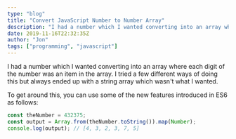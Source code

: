 ```yaml
---
type: "blog"
title: "Convert JavaScript Number to Number Array"
description: "I had a number which I wanted converting into an array where each digit of the number was an item in the array. I tried a few different ways of doing this but always ended up with a string array which wasn't what I wanted."
date: 2019-11-16T22:32:35Z
author: "Jon"
tags: ["programming", "javascript"]
---
```


I had a number which I wanted converting into an array where each digit of the number was an item in the array. I tried a few different ways of doing this but always ended up with a string array which wasn't what I wanted.

To get around this, you can use some of the new features introduced in ES6 as follows:

```js
const theNumber = 432375;
const output = Array.from(theNumber.toString()).map(Number);
console.log(output); // [4, 3, 2, 3, 7, 5]
```

